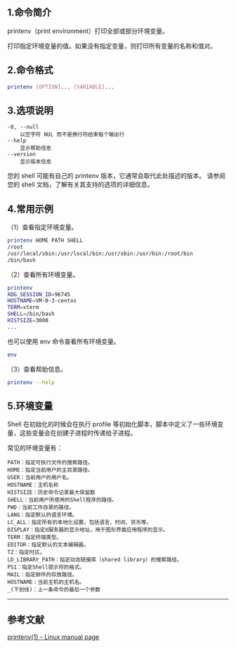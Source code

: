 ﻿## 1.命令简介
printenv（print environment）打印全部或部分环境变量。

打印指定环境变量的值。如果没有指定变量，则打印所有变量的名称和值对。

## 2.命令格式
```bash
printenv [OPTION]... [VARIABLE]...
```

## 3.选项说明
```
-0, --null
	以空字符 NUL 而不是换行符结束每个输出行
--help
	显示帮助信息
--version
	显示版本信息
```
您的 shell 可能有自己的 printenv 版本，它通常会取代此处描述的版本。 请参阅您的 shell 文档，了解有关其支持的选项的详细信息。

## 4.常用示例
（1）查看指定环境变量。
```bash
printenv HOME PATH SHELL
/root
/usr/local/sbin:/usr/local/bin:/usr/sbin:/usr/bin:/root/bin
/bin/bash
```
（2）查看所有环境变量。
```bash
printenv
XDG_SESSION_ID=96745
HOSTNAME=VM-0-3-centos
TERM=xterm
SHELL=/bin/bash
HISTSIZE=3000
...
```
也可以使用 env 命令查看所有环境变量。
```bash
env
```

（3）查看帮助信息。
```bash
printenv --help
```

## 5.环境变量
Shell 在初始化的时候会在执行 profile 等初始化脚本，脚本中定义了一些环境变量，这些变量会在创建子进程时传递给子进程。

常见的环境变量有：
```
PATH：指定可执行文件的搜索路径。
HOME：指定当前用户的主目录路径。
USER：当前用户的用户名。
HOSTNAME：主机名称
HISTSIZE：历史命令记录最大保留数
SHELL：当前用户所使用的Shell程序的路径。
PWD：当前工作目录的路径。
LANG：指定默认的语言环境。
LC_ALL：指定所有的本地化设置，包括语言、时间、货币等。
DISPLAY：指定X服务器的显示地址，用于图形界面应用程序的显示。
TERM：指定终端类型。
EDITOR：指定默认的文本编辑器。
TZ：指定时区。
LD_LIBRARY_PATH：指定动态链接库（shared library）的搜索路径。
PS1：指定Shell提示符的格式。
MAIL：指定邮件的存放路径。
HOSTNAME：当前主机的主机名。
_(下划线)：上一条命令的最后一个参数
```

---
## 参考文献
[printenv(1) - Linux manual page](https://man7.org/linux/man-pages/man1/printenv.1.html)

<Vssue title="printenv" />
